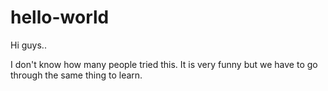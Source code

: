 # hello-world

Hi guys..

I don't know how many people tried this. It is very funny but we have to go through the same thing to learn.
